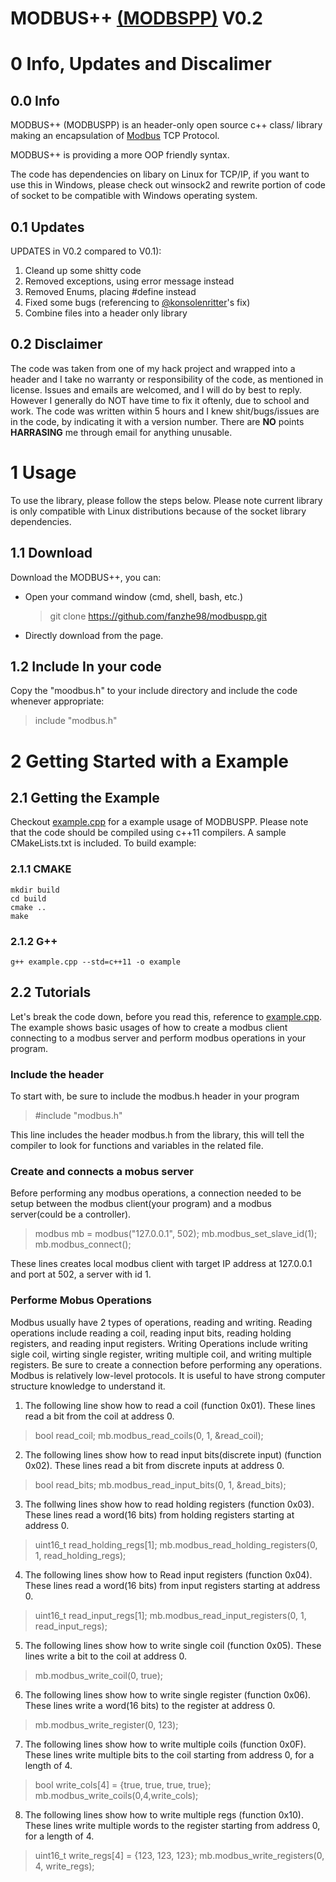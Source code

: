 # MODBUS++  [(MODBSPP)](https://github.com/fanzhe98/modbuspp.git)   V0.2

# 0 Info, Updates and Discalimer
## 0.0 Info
MODBUS++ (MODBUSPP) is an header-only open source c++ class/ library making an encapsulation of [Modbus](https://en.wikipedia.org/wiki/Modbus) TCP Protocol.

MODBUS++ is providing a more OOP friendly syntax.

The code has dependencies on libary on Linux for TCP/IP, if you want to use this in Windows, please check out winsock2 and rewrite portion of code of socket to be compatible with Windows operating system.

## 0.1 Updates 

UPDATES in V0.2 compared to V0.1):
1. Cleand up some shitty code
2. Removed exceptions, using error message instead
3. Removed Enums, placing #define instead
4. Fixed some bugs (referencing to [@konsolenritter](https://github.com/konsolenritter)'s fix)
5. Combine files into a header only library

## 0.2 Disclaimer
The code was taken from one of my hack project and wrapped 
into a header and I take no warranty or responsibility of the 
code, as mentioned in license. Issues and emails are welcomed, 
and I will do by best to reply. However I generally do NOT have 
time to fix it oftenly, due to school and work. The code was 
written within 5 hours and I knew shit/bugs/issues are in the 
code, by indicating it with a version number. There are **NO** 
points **HARRASING** me through email for anything unusable.

# 1 Usage
To use the library, please follow the steps below. Please note current library is only compatible with Linux distributions because of the socket library dependencies.

## 1.1 Download
Download the MODBUS++, you can:
   - Open your command window (cmd, shell, bash, etc.)
        > git clone https://github.com/fanzhe98/modbuspp.git
   - Directly download from the page.

## 1.2 Include In your code
Copy the "moodbus.h" to your include directory and include the code whenever appropriate:
   >  include "modbus.h"
   


# 2 Getting Started with a Example
## 2.1 Getting the Example
Checkout [example.cpp](https://github.com/fanzhe98/modbuspp/blob/master/example.cpp) for a example usage of MODBUSPP. Please note that the code should be compiled using c++11 compilers.
A sample CMakeLists.txt is included. To build example:
### 2.1.1 CMAKE 
```shell script
mkdir build
cd build
cmake ..
make
```
### 2.1.2 G++
```shell script
g++ example.cpp --std=c++11 -o example
```

## 2.2 Tutorials
Let's break the code down, before you read this, reference to [example.cpp](https://github.com/fanzhe98/modbuspp/blob/master/example.cpp). The example shows basic usages of how to create a modbus client connecting to a modbus server and perform modbus operations in your program.
### Include the header

To start with, be sure to include the modbus.h header in your program
> #include "modbus.h"

This line includes the header modbus.h from the library, this will tell the compiler to look for functions and variables in the related file.

### Create and connects a mobus server
Before performing any modbus operations, a connection needed to be setup between the modbus client(your program) and a modbus server(could be a controller).

> modbus mb = modbus("127.0.0.1", 502);
> mb.modbus_set_slave_id(1);
> mb.modbus_connect();

These lines creates local modbus client with target IP address at 127.0.0.1 and port at 502, a server with id 1.

### Performe Mobus Operations
Modbus usually have 2 types of operations, reading and writing. Reading operations include reading a coil, reading input bits, reading holding registers, and reading input registers. Writing Operations include writing sigle coil, wirting single register, writing multiple coil, and writing multiple registers. Be sure to create a connection before performing any operations. Modbus is relatively low-level protocols. It is useful to have strong computer structure knowledge to understand it.

1. The following line show how to read a coil (function 0x01). These lines read a bit from the coil at address 0.
> bool read_coil;
> mb.modbus_read_coils(0, 1, &read_coil);

2. The following lines show how to read input bits(discrete input) (function 0x02). These lines read a bit from discrete inputs at address 0.
> bool read_bits;
> mb.modbus_read_input_bits(0, 1, &read_bits);

3. The follwing lines show how to read holding registers (function 0x03). These lines read a word(16 bits) from holding registers starting at address 0.
> uint16_t read_holding_regs[1];
> mb.modbus_read_holding_registers(0, 1, read_holding_regs);

4. The following lines show how to Read input registers (function 0x04). These lines read a word(16 bits) from input registers starting at address 0.
> uint16_t read_input_regs[1];
> mb.modbus_read_input_registers(0, 1, read_input_regs);

5. The following lines show how to write single coil (function 0x05). These lines write a bit to the coil at address 0.
> mb.modbus_write_coil(0, true);

6. The following lines show how to write single register (function 0x06). These lines write a word(16 bits) to the register at address 0.
> mb.modbus_write_register(0, 123);

7. The following lines show how to write multiple coils (function 0x0F). These lines write multiple bits to the coil starting from address 0, for a length of 4.
> bool write_cols[4] = {true, true, true, true};
> mb.modbus_write_coils(0,4,write_cols);

8. The following lines show how to write multiple regs (function 0x10). These lines write multiple words to the register starting from address 0, for a length of 4.
> uint16_t write_regs[4] = {123, 123, 123};
> mb.modbus_write_registers(0, 4, write_regs);

